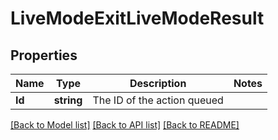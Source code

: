 # LiveModeExitLiveModeResult

## Properties

Name | Type | Description | Notes
------------ | ------------- | ------------- | -------------
**Id** | **string** | The ID of the action queued | 

[[Back to Model list]](../README.md#documentation-for-models) [[Back to API list]](../README.md#documentation-for-api-endpoints) [[Back to README]](../README.md)


